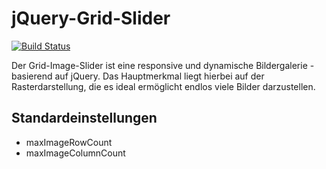 # jQuery-Grid-Slider

[![Build Status](https://google.de)](https://google.de)

Der Grid-Image-Slider ist eine responsive und dynamische Bildergalerie - basierend auf jQuery.
Das Hauptmerkmal liegt hierbei auf der Rasterdarstellung, die es ideal ermöglicht endlos viele Bilder darzustellen.

Standardeinstellungen
---------------
* maxImageRowCount
* maxImageColumnCount